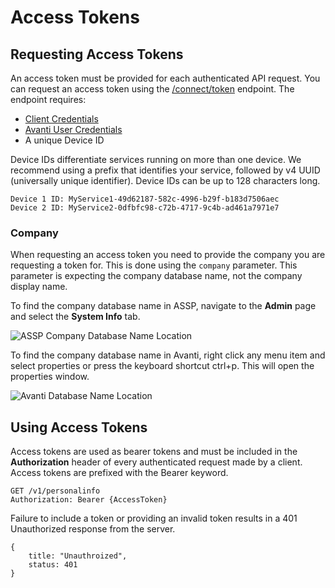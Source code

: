 # Access Tokens

## Requesting Access Tokens

An access token must be provided for each authenticated API request. You can request an access token using the [/connect/token](/reference/auth.v1.json/paths/~1connect~1token/post) endpoint. The endpoint requires:
- [Client Credentials](/docs/auth-client-credentials.md)
- [Avanti User Credentials](/docs/auth-users.md)
- A unique Device ID

Device IDs differentiate services running on more than one device. We recommend using a prefix that identifies your service, followed by v4 UUID (universally unique identifier). Device IDs can be up to 128 characters long.

```
Device 1 ID: MyService1-49d62187-582c-4996-b29f-b183d7506aec
Device 2 ID: MyService2-0dfbfc98-c72b-4717-9c4b-ad461a7971e7
```

### Company

When requesting an access token you need to provide the company you are requesting a token for. This is done using the `company` parameter. This parameter is expecting the company database name, not the company display name.

To find the company database name in ASSP, navigate to the **Admin** page and select the **System Info** tab.

![ASSP Company Database Name Location](https://firebasestorage.googleapis.com/v0/b/avanti-hcm.appspot.com/o/api-docs%2Fassp-company-db-location.png?alt=media&token=9530f880-2ba5-462c-b17e-cc441bb6784f)

To find the company database name in Avanti, right click any menu item and select properties or press the keyboard shortcut ctrl+p. This will open the properties window.

![Avanti Database Name Location](https://firebasestorage.googleapis.com/v0/b/avanti-hcm.appspot.com/o/api-docs%2Favanti-company-db-location.png?alt=media&token=fc120776-be97-47ab-a432-ad7d2ac4fac1)

## Using Access Tokens

Access tokens are used as bearer tokens and must be included in the **Authorization** header of every authenticated request made by a client. Access tokens are prefixed with the Bearer keyword.

```
GET /v1/personalinfo
Authorization: Bearer {AccessToken}
```

Failure to include a token or providing an invalid token results in a 401 Unauthorized response from the server.

```
{
    title: "Unauthroized",
    status: 401
}
```
